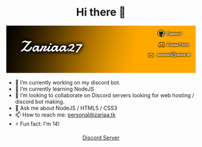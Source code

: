 <center><h1> Hi there 👋 </h1></center>

![alt text](https://github.com/Zariaa27/Zariaa27/blob/35d54b0a4171b6cc270f38104c39f2422f72632d/New%20Project%20(2).png)

- 🔭 I’m currently working on my discord bot.
- 🌱 I’m currently learning NodeJS
- 👯 I’m looking to collaborate on Discord servers looking for web hosting / discord bot making.
- 💬 Ask me about NodeJS / HTML5 / CSS3
- 📫 How to reach me: personal@zariaa.tk
- ⚡ Fun fact: I'm 14!

<p align="center">
  <a href="https://discord.gg/Ssgx8ZNapA">Discord Server</a>
</p>
